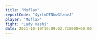 ```yaml
---
title: "Muflax"
reportCode: "4yrtmDTNkwGfznvJ"
player: "Muflax"
fight: "Lady Vashj"
date: 2021-10-10T19:09:02.718000+00:00
---
```

